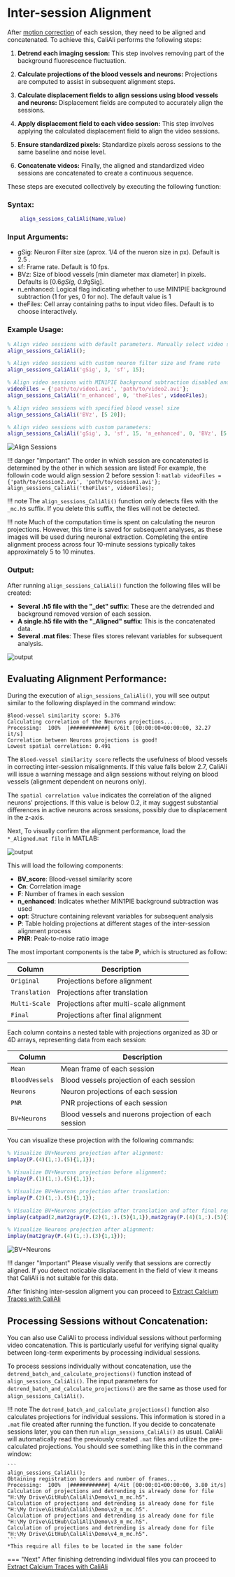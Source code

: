 # Inter-session Alignment <a id="main"></a>

After [motion correction](Prep.md) of each session, they need to be aligned and concatenated. To achieve this, CaliAli performs the following steps:

1. **Detrend each imaging session:** This step involves removing part of the background fluorescence fluctuation.
   
2. **Calculate projections of the blood vessels and neurons:** Projections are computed to assist in subsequent alignment steps.

3. **Calculate displacement fields to align sessions using blood vessels and neurons:** Displacement fields are computed to accurately align the sessions.

4. **Apply displacement field to each video session:** This step involves applying the calculated displacement field to align the video sessions.

5. **Ensure standardized pixels:** Standardize pixels across sessions to the same baseline and noise level.

6. **Concatenate videos:** Finally, the aligned and standardized video sessions are concatenated to create a continuous sequence.

These steps are executed collectively by executing the following function:

### Syntax:

``` matlab
	align_sessions_CaliAli(Name,Value)
```
### Input Arguments:


-	gSig: Neuron Filter size (aprox. 1/4 of the nueron size in px). Default is 2.5 .
-	sf:	Frame rate. Default is 10 fps.
-	BVz: Size of blood vessels [min diameter max diameter] in pixels. Defaults is [0.6*gSig, 0.9*gSig].
-	n_enhanced: Logical flag indicating whether to use MIN1PIE background subtraction (1 for yes, 0 for no). The default value is 1
-	theFiles: Cell array containing paths to input video files. Default is to choose interactively.

### Example Usage:	

``` matlab
% Align video sessions with default parameters. Manually select video sessions
align_sessions_CaliAli();

% Align video sessions with custom neuron filter size and frame rate
align_sessions_CaliAli('gSig', 3, 'sf', 15);

% Align video sessions with MIN1PIE background subtraction disabled and specific input video files
videoFiles = {'path/to/video1.avi', 'path/to/video2.avi'};
align_sessions_CaliAli('n_enhanced', 0, 'theFiles', videoFiles);

% Align video sessions with specified blood vessel size
align_sessions_CaliAli('BVz', [5 20]);

% Align video sessions with custom parameters:
align_sessions_CaliAli('gSig', 3, 'sf', 15, 'n_enhanced', 0, 'BVz', [5 20]);
```
![Align Sessions](files/align_sessions.gif)

!!! danger "Important"
	The order in which session are concatenated is determined by the other in which session are listed!	
	For example, the followin code would align session 2 before session 1:
	``` matlab
	videoFiles = {'path/to/session2.avi', 'path/to/session1.avi'};
	align_sessions_CaliAli('theFiles', videoFiles);
	```
	
!!! note
	The `align_sessions_CaliAli()` function only detects files with the `_mc.h5` suffix. If you delete this suffix, the files will not be detected.
	
!!! note
	Much of the computation time is spent on calculating the neuron projections. However, this time is saved for subsequent analyses, as these images will be used during neuronal extraction. Completing the entire alignment process across four 10-minute sessions typically takes approximately 5 to 10 minutes.
	
### Output:	

After running `align_sessions_CaliAli()` function the following files will be created:

-	**Several .h5 file with the "_det" suffix**: These are the detrended and background removed version of each session. 
-	**A single.h5 file with the "_Aligned" suffix**: This is the concatenated data.
-	**Several .mat files**: These files stores relevant variables for subsequent analysis.

![output](files/output_alignment.png)

## Evaluating Alignment Performance: <a id="eval"></a>


During the execution of `align_sessions_CaliAli()`, you will see output similar to the following displayed in the command window:

```
Blood-vessel similarity score: 5.376
Calculating correlation of the Neurons projections... 
Processing:  100%  |############| 6/6it [00:00:00<00:00:00, 32.27 it/s]
Correlation between Neurons projections is good! 
Lowest spatial correlation: 0.491
``` 

The `Blood-vessel similarity score` reflects the usefulness of blood vessels in correcting inter-session misalignments. If this value falls below 2.7, CaliAli will issue a warning message and align sessions without relying on blood vessels (alignment dependent on neurons only).

The `spatial correlation value` indicates the correlation of the aligned neurons' projections. If this value is below 0.2, it may suggest substantial differences in active neurons across sessions, possibly due to displacement in the z-axis.

Next, To visually confirm the alignment performance, load the `*_Aligned.mat file` in MATLAB:

![output](files/load_aligned_mat.gif)

This will load the following components:

- **BV_score**: Blood-vessel similarity score
- **Cn**: Correlation image
- **F**: Number of frames in each session
- **n_enhanced**: Indicates whether MIN1PIE background subtraction was used
- **opt**: Structure containing relevant variables for subsequent analysis
- **P**: Table holding projections at different stages of the inter-session alignment process
- **PNR**: Peak-to-noise ratio image

The most important components is the tabe **P**, which is structured as follow: 

| Column        | Description                             |
| --------------| ----------------------------------------|
| `Original`    | Projections before alignment             |
| `Translation` | Projections after translation           |
| `Multi-Scale` | Projections after multi-scale alignment |
| `Final`       | Projections after final alignment       |

Each column contains a nested table with projections organized as 3D or 4D arrays, representing data from each session:

| Column        | Description                                          |
| --------------| -----------------------------------------------------|
| `Mean`        | Mean frame of each session                           |
| `BloodVessels`| Blood vessels projection of each session             |
| `Neurons`     | Neuron projections of each session                   |
| `PNR`         | PNR projections of each session                      |
| `BV+Neurons`  | Blood vessels and nuerons projection of each session |

You can visualize these projection with the following commands:

``` matlab
% Visualize BV+Neurons projection after alignment:
implay(P.(4)(1,:).(5){1,1});

% Visualize BV+Neurons projection before alignment:
implay(P.(1)(1,:).(5){1,1});

% Visualize BV+Neurons projection after translation:
implay(P.(2)(1,:).(5){1,1});

% Visualize BV+Neurons projection after translation and after final registration:
implay(catpad(2,mat2gray(P.(2)(1,:).(5){1,1}),mat2gray(P.(4)(1,:).(5){1,1})))

% Visualize Neurons projection after alignment:
implay(mat2gray(P.(4)(1,:).(3){1,1}));

```
![BV+Neurons](files/align_demo.gif)

!!! danger "Important"
	Please visually verify that sessions are correctly aligned. If you detect noticable displacement in the field of view it means that CaliAli is not suitable for this data.
	
After finishing inter-session aligment you can proceed to [Extract Calcium Traces with CaliAli](extraction.md)
	
## Processing Sessions without Concatenation: <a id="single"></a>

You can also use CaliAli to process individual sessions without performing video concatenation. This is particularly useful for verifying signal quality between long-term experiments by processing individual sessions.

To process sessions individually without concatenation, use the `detrend_batch_and_calculate_projections()` function instead of `align_sessions_CaliAli()`. The input parameters for `detrend_batch_and_calculate_projections()` are the same as those used for `align_sessions_CaliAli()`.

!!! note
	The `detrend_batch_and_calculate_projections()` function also calculates projections for individual sessions. This information is stored in a `.mat` file created after running the function. If you decide to concatenate sessions later, you can then run `align_sessions_CaliAli()` as usual. CaliAli will automatically read the previously created `.mat` files and utilize the pre-calculated projections.
	You should see something like this in the command window:
	
	```
	align_sessions_CaliAli();
	Obtaining registration borders and number of frames...
	Processing:  100%  |############| 4/4it [00:00:01<00:00:00, 3.80 it/s]
	Calculation of projections and detrending is already done for file "H:\My Drive\GitHub\CaliAli\Demo\v1_m_mc.h5".
	Calculation of projections and detrending is already done for file "H:\My Drive\GitHub\CaliAli\Demo\v2_m_mc.h5".
	Calculation of projections and detrending is already done for file "H:\My Drive\GitHub\CaliAli\Demo\v3_m_mc.h5".
	Calculation of projections and detrending is already done for file "H:\My Drive\GitHub\CaliAli\Demo\v4_m_mc.h5".
	```
	*This require all files to be located in the same folder

=== "Next"
After finishing detrending individual files you can proceed to [Extract Calcium Traces with CaliAli](extraction.md)